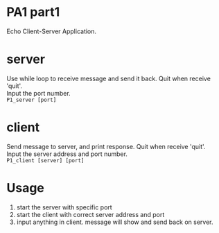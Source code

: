 # PA1 part1
Echo Client-Server Application.

# server
Use while loop to receive message and send it back. Quit when receive 'quit'.  
Input the port number.  
`P1_server [port]`

# client
Send message to server, and print response. Quit when receive 'quit'.   
Input the server address and port number.  
`P1_client [server] [port]`

# Usage
1. start the server with specific port
2. start the client with correct server address and port
3. input anything in client. message will show and send back on server.